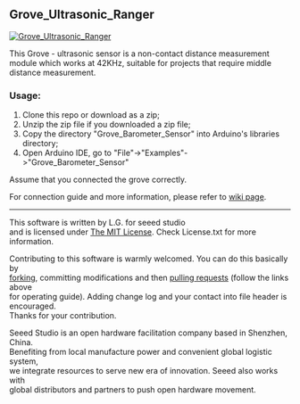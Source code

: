 Grove_Ultrasonic_Ranger
--------------------------------

[![Grove_Ultrasonic_Ranger](http://www.seeedstudio.com/wiki/images/thumb/3/3a/Ultrasonic_Ranger.jpg/300px-Ultrasonic_Ranger.jpg)](http://www.seeedstudio.com/depot/grove-ultrasonic-ranger-p-960.html?cPath=144_149)

This Grove - ultrasonic sensor is a non-contact distance measurement module which works at 42KHz, suitable for projects that require middle distance measurement. 

### Usage:

1. Clone this repo or download as a zip;
2. Unzip the zip file if you downloaded a zip file;
3. Copy the directory "Grove_Barometer_Sensor" into Arduino's libraries directory;
4. Open Arduino IDE, go to "File"->"Examples"->"Grove_Barometer_Sensor"

Assume that you connected the grove correctly. 

For connection guide and more information, please refer to [wiki page](http://www.seeedstudio.com/wiki/Grove_-_Ultrasonic_Ranger).

    
----

This software is written by L.G. for seeed studio<br>
and is licensed under [The MIT License](http://opensource.org/licenses/mit-license.php). Check License.txt for more information.<br>

Contributing to this software is warmly welcomed. You can do this basically by<br>
[forking](https://help.github.com/articles/fork-a-repo), committing modifications and then [pulling requests](https://help.github.com/articles/using-pull-requests) (follow the links above<br>
for operating guide). Adding change log and your contact into file header is encouraged.<br>
Thanks for your contribution.

Seeed Studio is an open hardware facilitation company based in Shenzhen, China. <br>
Benefiting from local manufacture power and convenient global logistic system, <br>
we integrate resources to serve new era of innovation. Seeed also works with <br>
global distributors and partners to push open hardware movement.<br>







